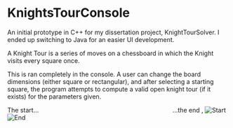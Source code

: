 # KnightsTourConsole
An initial prototype in C++ for my dissertation project, KnightTourSolver. I ended up switching to Java for an easier UI development.

A Knight Tour is a series of moves on a chessboard in which the Knight visits every square once. 

This is ran completely in the console. A user can change the board dimensions (either square or rectangular), and after selecting a starting square, the program attempts to compute a valid open knight tour (if it exists) for the parameters given.

The start...&emsp; &emsp; &emsp; &emsp; &emsp; &emsp; &emsp; &emsp; &emsp; &emsp; &emsp; &emsp;  &emsp;  &emsp;  &emsp;  &emsp;  &emsp;   ...the end
,
![Start](https://i.ibb.co/1vTxGcR/untitled1.png)
![End](https://i.ibb.co/hCcmQkh/Untitled.png)
